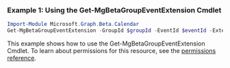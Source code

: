 ### Example 1: Using the Get-MgBetaGroupEventExtension Cmdlet
```powershell
Import-Module Microsoft.Graph.Beta.Calendar
Get-MgBetaGroupEventExtension -GroupId $groupId -EventId $eventId -ExtensionId $extensionId
```
This example shows how to use the Get-MgBetaGroupEventExtension Cmdlet.
To learn about permissions for this resource, see the [permissions reference](/graph/permissions-reference).

